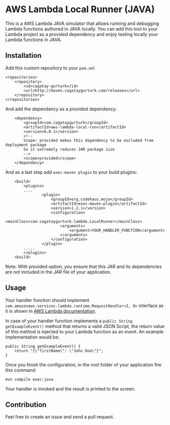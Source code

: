 # AWS Lambda Local Runner (JAVA)

This is a AWS Lambda JAVA simulator that allows running and debugging Lambda functions authored in JAVA locally. You can add this tool to your Lambda project as a provided dependency and enjoy testing locally your Lambda functions in JAVA.  

## Installation

Add this custom repository to your `pom.xml`

    <repositories>
        <repository>
            <id>cagatay-gurturk</id>
            <url>http://maven.cagataygurturk.com/releases</url>
        </repository>
    </repositories>

And add the dependency as a provided dependency:

        <dependency>
            <groupId>com.cagataygurturk</groupId>
            <artifactId>aws-lambda-local-run</artifactId>
            <version>0.0.1</version>
            <!--
            Scope: provided makes this dependency to be excluded from deployment package
            So it extremely reduces JAR package size
            -->
            <scope>provided</scope>  
        </dependency>


And as a last step add `exec-maven plugin` to your build plugins:

        <build>
            <plugins>
            ....
                    <plugin>
                        <groupId>org.codehaus.mojo</groupId>
                        <artifactId>exec-maven-plugin</artifactId>
                        <version>1.2.1</version>
                        <configuration>
                            <mainClass>com.cagataygurturk.lambda.LocalRunner</mainClass>
                            <arguments>
                                <argument>YOUR_HANDLER_FUNCTION</argument>
                            </arguments>
                        </configuration>
                    </plugin>
            .....
            </plugins>
        <build>


Note: With provided option, you ensure that this JAR and its dependencies are not included in the JAR file of your application.

## Usage

Your handler function should implement `com.amazonaws.services.lambda.runtime.RequestHandler<I, O>` interface as it is shown in [AWS Lambda documentation](http://docs.aws.amazon.com/lambda/latest/dg/java-handler-using-predefined-interfaces.html).

In case of your handler function implements a `public String getExampleEvent()` method that returns a valid JSON Script, the return value of this method is injected to your Lambda function as an event. An example implementation would be:

    public String getExampleEvent() {
        return "{\"firstName\": \"John Doe\"}";
    }

Once you finish the configuration, in the root folder of your application fire this command:

    mvn compile exec:java

Your handler is invoked and the result is printed to the screen.

## Contribution

Feel free to create an issue and send a pull request.

